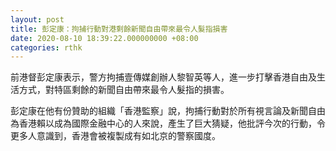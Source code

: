 ```yaml
---
layout: post
title: 彭定康：拘捕行動對港剩餘新聞自由帶來最令人髮指損害
date: 2020-08-10 18:39:22.000000000 +08:00
categories: rthk
---
```


前港督彭定康表示，警方拘捕壹傳媒創辦人黎智英等人，進一步打擊香港自由及生活方式，對特區剩餘的新聞自由帶來最令人髮指的損害。

彭定康在他有份贊助的組織「香港監察」說，拘捕行動對於所有視言論及新聞自由為香港賴以成為國際金融中心的人來說，產生了巨大猜疑，他批評今次的行動，令更多人意識到，香港會被複製成有如北京的警察國度。
